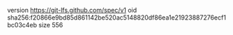 version https://git-lfs.github.com/spec/v1
oid sha256:f20866e9bd85d861142be520ac5148820df86ea1e21923887276ecf1bc03c4eb
size 556
